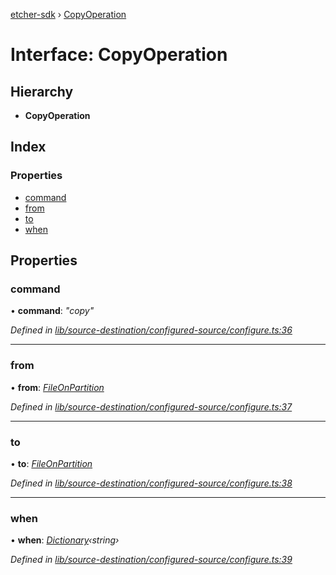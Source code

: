 [etcher-sdk](../README.md) › [CopyOperation](copyoperation.md)

# Interface: CopyOperation

## Hierarchy

* **CopyOperation**

## Index

### Properties

* [command](copyoperation.md#command)
* [from](copyoperation.md#from)
* [to](copyoperation.md#to)
* [when](copyoperation.md#when)

## Properties

###  command

• **command**: *"copy"*

*Defined in [lib/source-destination/configured-source/configure.ts:36](https://github.com/balena-io-modules/etcher-sdk/blob/58b0ba2/lib/source-destination/configured-source/configure.ts#L36)*

___

###  from

• **from**: *[FileOnPartition](fileonpartition.md)*

*Defined in [lib/source-destination/configured-source/configure.ts:37](https://github.com/balena-io-modules/etcher-sdk/blob/58b0ba2/lib/source-destination/configured-source/configure.ts#L37)*

___

###  to

• **to**: *[FileOnPartition](fileonpartition.md)*

*Defined in [lib/source-destination/configured-source/configure.ts:38](https://github.com/balena-io-modules/etcher-sdk/blob/58b0ba2/lib/source-destination/configured-source/configure.ts#L38)*

___

###  when

• **when**: *[Dictionary](dictionary.md)‹string›*

*Defined in [lib/source-destination/configured-source/configure.ts:39](https://github.com/balena-io-modules/etcher-sdk/blob/58b0ba2/lib/source-destination/configured-source/configure.ts#L39)*
